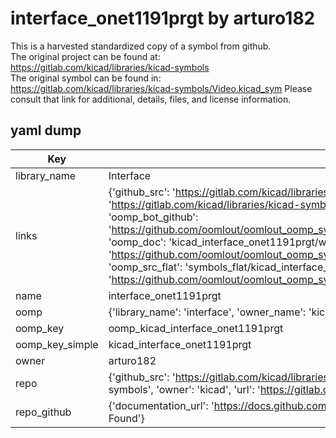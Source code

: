 # interface_onet1191prgt by arturo182  
This is a harvested standardized copy of a symbol from github.  
The original project can be found at:  
https://gitlab.com/kicad/libraries/kicad-symbols  
The original symbol can be found in:
https://gitlab.com/kicad/libraries/kicad-symbols/Video.kicad_sym
Please consult that link for additional, details, files, and license information.  
## yaml dump  
| Key | Value |  
| --- | --- |  
| library_name | Interface |  
| links | {'github_src': 'https://gitlab.com/kicad/libraries/kicad-symbols/Video.kicad_sym', 'github_src_repo': 'https://gitlab.com/kicad/libraries/kicad-symbols', 'oomp_bot': 'kicad_interface_onet1191prgt/working', 'oomp_bot_github': 'https://github.com/oomlout/oomlout_oomp_symbol_bot/tree/main/kicad_interface_onet1191prgt/working', 'oomp_doc': 'kicad_interface_onet1191prgt/working', 'oomp_doc_github': 'https://github.com/oomlout/oomlout_oomp_symbol_doc/tree/main/kicad_interface_onet1191prgt/working', 'oomp_src_flat': 'symbols_flat/kicad_interface_onet1191prgt/working', 'oomp_src_flat_github': 'https://github.com/oomlout/oomlout_oomp_symbol_src/tree/main/kicad_interface_onet1191prgt/working'} |  
| name | interface_onet1191prgt |  
| oomp | {'library_name': 'interface', 'owner_name': 'kicad', 'symbol_name': 'interface_onet1191prgt'} |  
| oomp_key | oomp_kicad_interface_onet1191prgt |  
| oomp_key_simple | kicad_interface_onet1191prgt |  
| owner | arturo182 |  
| repo | {'github_src': 'https://gitlab.com/kicad/libraries/kicad-symbols/Video.kicad_sym', 'name': 'libraries/kicad-symbols', 'owner': 'kicad', 'url': 'https://gitlab.com/kicad/libraries/kicad-symbols'} |  
| repo_github | {'documentation_url': 'https://docs.github.com/rest/repos/repos#get-a-repository', 'message': 'Not Found'} |  


